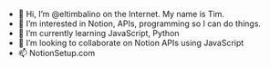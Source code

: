 - 👋 Hi, I’m @eltimbalino on the Internet. My name is Tim.
- 👀 I’m interested in Notion, APIs, programming so I can do things.
- 🌱 I’m currently learning JavaScript, Python
- 💞️ I’m looking to collaborate on Notion APIs using JavaScript
- 📫 NotionSetup.com

